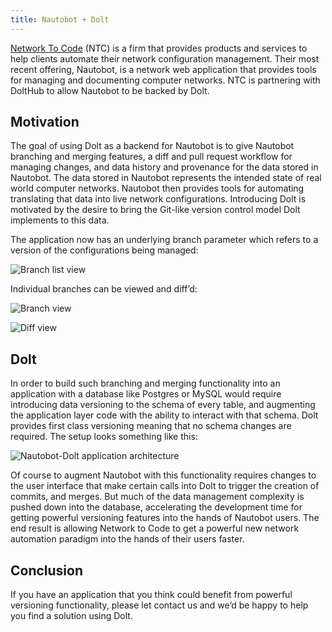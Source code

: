```yaml
---
title: Nautobot + Dolt
---
```


[Network To Code](https://www.networktocode.com/) (NTC) is a firm that provides products and services to help clients automate their network configuration management. Their most recent offering, Nautobot, is a network web application that provides tools for managing and documenting computer networks. NTC is partnering with DoltHub to allow Nautobot to be backed by Dolt.

## Motivation
The goal of using Dolt as a backend for Nautobot is to give Nautobot branching and merging features, a diff and pull request workflow for managing changes, and data history and provenance for the data stored in Nautobot. The data stored in Nautobot represents the intended state of real world computer networks. Nautobot then provides tools for automating translating that data into live network configurations. Introducing Dolt is motivated by the desire to bring the Git-like version control model Dolt implements to this data.

The application now has an underlying branch parameter which refers to a version of the configurations being managed:

![Branch list view](../../.gitbook/assets/nautobot-dolt-list-branches-interface.png)


Individual branches can be viewed and diff’d:

![Branch view](../../.gitbook/assets/nautobot-dolt-branch-view.png)

![Diff view](../../.gitbook/assets/nautobot-dolt-diff-view.png)


## Dolt
In order to build such branching and merging functionality into an application with a database like Postgres or MySQL would require introducing data versioning to the schema of every table, and augmenting the application layer code with the ability to interact with that schema. Dolt provides first class versioning meaning that no schema changes are required. The setup looks something like this:

![Nautobot-Dolt application architecture](../../.gitbook/assets/ntc-dolt-setup.png)

Of course to augment Nautobot with this functionality requires changes to the user interface that make certain calls into Dolt to trigger the creation of commits, and merges. But much of the data management complexity is pushed down into the database, accelerating the development time for getting powerful versioning features into the hands of Nautobot users. The end result is allowing Network to Code to get a powerful new network automation paradigm into the hands of their users faster.

## Conclusion
If you have an application that you think could benefit from powerful versioning functionality, please let contact us and we’d be happy to help you find a solution using Dolt.

